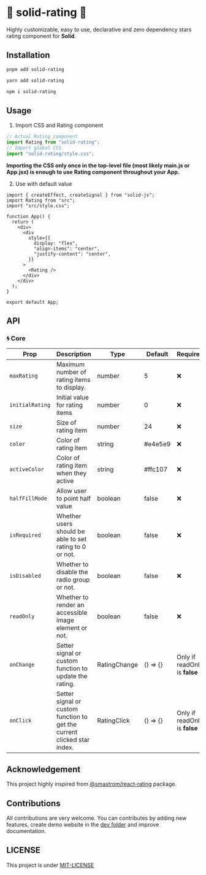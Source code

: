 # 🌟 solid-rating 🌟

Highly customizable, easy to use, declarative and zero dependency stars rating component for **Solid**.

## Installation

```bash
pnpm add solid-rating
```

```bash
yarn add solid-rating
```

```bash
npm i solid-rating
```

## Usage

1. Import CSS and Rating component

```ts
// Actual Rating component
import Rating from "solid-rating";
// Import global CSS
import "solid-rating/style.css";
```

**Importing the CSS only once in the top-level file (most likely main.js or App.jsx) is enough to use Rating component throughout your App.**

2. Use with default value

```tsx
import { createEffect, createSignal } from "solid-js";
import Rating from "src";
import "src/style.css";

function App() {
  return (
    <div>
      <div
        style={{
          display: "flex",
          "align-items": "center",
          "justify-content": "center",
        }}
      >
        <Rating />
      </div>
    </div>
  );
}

export default App;
```

## API

### 🌀 Core

| Prop            | Description                                                             | Type         | Default  | Required                      |
| --------------- | ----------------------------------------------------------------------- | ------------ | -------- | ----------------------------- |
| `maxRating`     | Maximum number of rating items to display.                              | number       | 5        | ❌                            |
| `initialRating` | Initial value for rating items                                          | number       | 0        | ❌                            |
| `size`          | Size of rating item                                                     | number       | 24       | ❌                            |
| `color`         | Color of rating item                                                    | string       | #e4e5e9  | ❌                            |
| `activeColor`   | Color of rating item when they active                                   | string       | #ffc107  | ❌                            |
| `halfFillMode`  | Allow user to point half value                                          | boolean      | false    | ❌                            |
| `isRequired`    | Whether users should be able to set rating to 0 or not.                 | boolean      | false    | ❌                            |
| `isDisabled`    | Whether to disable the radio group or not.                              | boolean      | false    | ❌                            |
| `readOnly`      | Whether to render an accessible image element or not.                   | boolean      | false    | ❌                            |
| `onChange`      | Setter signal or custom function to update the rating.                  | RatingChange | () => {} | Only if readOnly is **false** |
| `onClick`       | Setter signal or custom function to get the current clicked star index. | RatingClick  | () => {} | Only if readOnly is **false** |

## Acknowledgement

This project highly inspired from [@smastrom/react-rating](https://www.npmjs.com/package/@smastrom/react-rating) package.

## Contributions

All contributions are very welcome. You can contributes by adding new features, create demo website in the [dev folder](/dev) and improve documentation.

## LICENSE

This project is under [MIT-LICENSE](/LICENSE)
